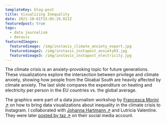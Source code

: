 ```yaml
---
templateKey: blog-post
title: Visualizing Inequality
date: 2021-10-01T15:05:19.821Z
featuredpost: true
tags:
  - data journalism
  - datavis
featuredImages:
  featuredimage: /img/instavis_climate_anxiety_export.jpg
  featuredimage2: /img/instavis_instapost_anxiety03.jpg
  featuredimage3: /img/instavis_instapost_electricity.jpg
---
```

The climate crisis is an anxiety-provoking topic for future generations. These visualizations explore the intersection between privilege and climate anxiety, showing how people from the Gloabal South are heavily affected by climate anxiety. The last slide compares the expenditure on heating and electricity per person in the EU countries vs. the global average.

T﻿he graphics were part of a data journalism workshop by [Francesca Morini ↗](https://www.morini.design/) on how to bring data visualizations about inequality in the climate crisis to Instagram. I﻿ collaborated with [Johanna Hartmann ↗](https://johannahartmann.de/) and Lutricia Valentine. They were later [posted by taz ↗](https://www.instagram.com/p/CYgGdsvIk8G/) on their social media account.